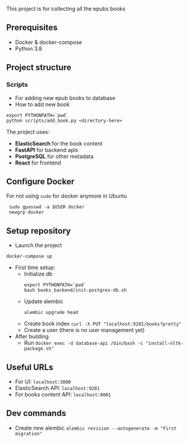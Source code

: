 This project is for collecting all the epubs books
## Prerequisites
- Docker & docker-compose
- Python 3.8

## Project structure
### Scripts
- For adding new epub books to database
- How to add new book 
```
export PYTHONPATH=`pwd`
python scripts/add_book.py <directory-here>
```
The project uses:
- **ElasticSearch** for the book content 
- **FastAPI** for backend apis
- **PostgreSQL** for other metadata
- **React** for frontend

## Configure Docker
For not using `sudo` for docker anymore in Ubuntu
```
 sudo gpasswd -a $USER docker
 newgrp docker
```

## Setup repository
- Launch the project
```
docker-compose up
```

- First time setup: 
  - Initialize db
    ```
    export PYTHONPATH=`pwd`
    bash books_backend/init-postgres-db.sh
    ```
  - Update alembic
    ```
    alembic upgrade head
    ```
  - Create book index `curl -X PUT "localhost:9201/books?pretty"`
  - Create a user (there is no user management yet) 
- After building
  - Run `docker exec -d database-api /bin/bash -c "install-nltk-package.sh"`

## Useful URLs
- For UI: `localhost:3000`
- ElasticSearch API: `localhost:9201`
- For books content API: `localhost:8001`

## Dev commands

- Create new alembic `alembic revision --autogenerate -m "First migration"`
